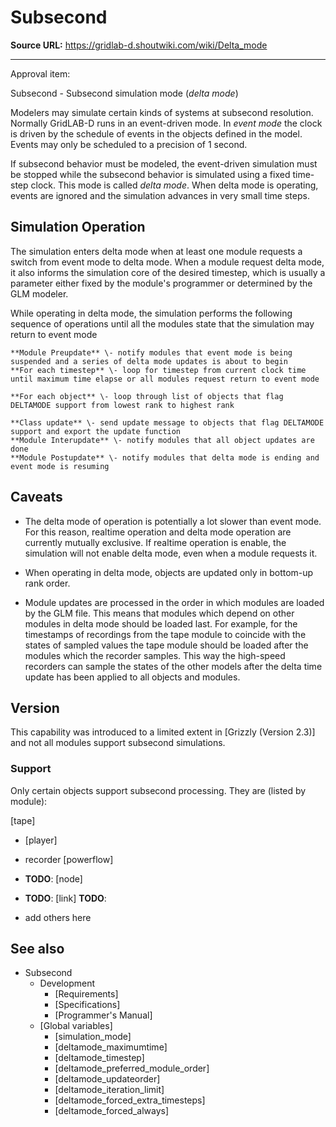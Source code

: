 # Subsecond

**Source URL:** https://gridlab-d.shoutwiki.com/wiki/Delta_mode

---
 
 
Approval item:  

Subsecond \- Subsecond simulation mode (_delta mode_) 

Modelers may simulate certain kinds of systems at subsecond resolution. Normally GridLAB-D runs in an event-driven mode. In _event mode_ the clock is driven by the schedule of events in the objects defined in the model. Events may only be scheduled to a precision of 1 second. 

If subsecond behavior must be modeled, the event-driven simulation must be stopped while the subsecond behavior is simulated using a fixed time-step clock. This mode is called _delta mode_. When delta mode is operating, events are ignored and the simulation advances in very small time steps. 

## Simulation Operation

The simulation enters delta mode when at least one module requests a switch from event mode to delta mode. When a module request delta mode, it also informs the simulation core of the desired timestep, which is usually a parameter either fixed by the module's programmer or determined by the GLM modeler. 

While operating in delta mode, the simulation performs the following sequence of operations until all the modules state that the simulation may return to event mode 

    **Module Preupdate** \- notify modules that event mode is being suspended and a series of delta mode updates is about to begin
    **For each timestep** \- loop for timestep from current clock time until maximum time elapse or all modules request return to event mode 

    **For each object** \- loop through list of objects that flag DELTAMODE support from lowest rank to highest rank 

    **Class update** \- send update message to objects that flag DELTAMODE support and export the update function
    **Module Interupdate** \- notify modules that all object updates are done
    **Module Postupdate** \- notify modules that delta mode is ending and event mode is resuming

## Caveats

  * The delta mode of operation is potentially a lot slower than event mode. For this reason, realtime operation and delta mode operation are currently mutually exclusive. If realtime operation is enable, the simulation will not enable delta mode, even when a module requests it.


  * When operating in delta mode, objects are updated only in bottom-up rank order.


  * Module updates are processed in the order in which modules are loaded by the GLM file. This means that modules which depend on other modules in delta mode should be loaded last. For example, for the timestamps of recordings from the tape module to coincide with the states of sampled values the tape module should be loaded after the modules which the recorder samples. This way the high-speed recorders can sample the states of the other models after the delta time update has been applied to all objects and modules.
## Version

This capability was introduced to a limited extent in [Grizzly (Version 2.3)] and not all modules support subsecond simulations. 

### Support

Only certain objects support subsecond processing. They are (listed by module): 

[tape]
    

  * [player]
  * recorder
[powerflow]
    

  * **TODO**:  [node]
  * **TODO**:  [link]
**TODO**: 
    

  * add others here
## See also

  * Subsecond
    * Development 
      * [Requirements]
      * [Specifications]
      * [Programmer's Manual]
    * [Global variables]
      * [simulation_mode]
      * [deltamode_maximumtime]
      * [deltamode_timestep]
      * [deltamode_preferred_module_order]
      * [deltamode_updateorder]
      * [deltamode_iteration_limit]
      * [deltamode_forced_extra_timesteps]
      * [deltamode_forced_always]

